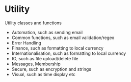 ﻿# Utility
Utility classes and functions
<ul>
<li>Automation, such as sending email
<li>Common functions, such as email validation/regex
<li>Error Handling
<li>Finance, such as formatting to local currency
<li>Internationalisation, such as formatting to local currency
<li>IO, such as file upload/delete file
<li>Messages, Membership
<li>Secure, such as encryption and strings
<li>Visual, such as time display etc
<ul>
